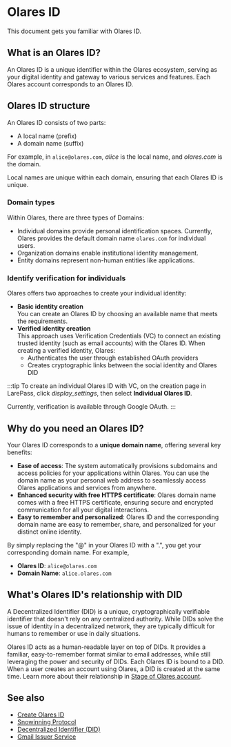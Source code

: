 # Olares ID

This document gets you familiar with Olares ID.

## What is an Olares ID?

An Olares ID is a unique identifier within the Olares ecosystem, serving as your digital identity and gateway to various services and features. Each Olares account corresponds to an Olares ID.

## Olares ID structure

An Olares ID consists of two parts: 
- A local name (prefix) 
- A domain name (suffix)

For example, in `alice@olares.com`, *alice* is the local name, and *olares.com* is the domain.

Local names are unique within each domain, ensuring that each Olares ID is unique.

### Domain types
Within Olares, there are three types of Domains:

* Individual domains provide personal identification spaces. Currently, Olares provides the default domain name `olares.com` for individual users.
* Organization domains enable institutional identity management.
* Entity domains represent non-human entities like applications.

### Identify verification for individuals

Olares offers two approaches to create your individual identity:
- **Basic identity creation**<br>You can create an Olares ID by choosing an available name that meets the requirements.
- **Verified identity creation**<br>
This approach uses Verification Credentials (VC) to connect an existing trusted identity (such as email accounts) with the Olares ID. 
When creating a verified identity, Olares:
   * Authenticates the user through established OAuth providers
   * Creates cryptographic links between the social identity and Olares DID

:::tip
To create an individual Olares ID with VC, on the creation page in LarePass, click <i class="material-icons">display_settings</i>, then select **Individual Olares ID**. 

Currently, verification is available through Google OAuth.
:::

## Why do you need an Olares ID?

Your Olares ID corresponds to a **unique domain name**, offering several key benefits:

* **Ease of access**: The system automatically provisions subdomains and access policies for your applications within Olares. You can use the domain name as your personal web address to seamlessly access Olares applications and services from anywhere.
* **Enhanced security with free HTTPS certificate**: Olares domain name comes with a free HTTPS certificate, ensuring secure and encrypted communication for all your digital interactions.
* **Easy to remember and personalized**: Olares ID and the corresponding domain name are easy to remember, share, and personalized for your distinct online identity.

By simply replacing the "@" in your Olares ID with a ".", you get your corresponding domain name. For example,

* **Olares ID**: `alice@olares.com`
* **Domain Name**: `alice.olares.com`

## What's Olares ID's relationship with DID

A Decentralized Identifier (DID) is a unique, cryptographically verifiable identifier that doesn't rely on any centralized authority. While DIDs solve the issue of identity in a decentralized network, they are typically difficult for humans to remember or use in daily situations.

Olares ID acts as a human-readable layer on top of DIDs. It provides a familiar, easy-to-remember format similar to email addresses, while still leveraging the power and security of DIDs.
Each Olares ID is bound to a DID. When a user creates an account using Olares, a DID is created at the same time. Learn more about their relationship in [Stage of Olares account](./account#understand-the-stage-of-account).



## See also

* [Create Olares ID](../get-started/create-olares-id)
* [Snowinning Protocol](https://docs.snowinning.com/protocol/overview.html)
* [Decentralized Identifier (DID)](https://docs.snowinning.com/protocol/did.html)
* [Gmail Issuer Service](https://docs.snowinning.com/verifiable-credential/terminus-name.html#gmail-issuer-service)
